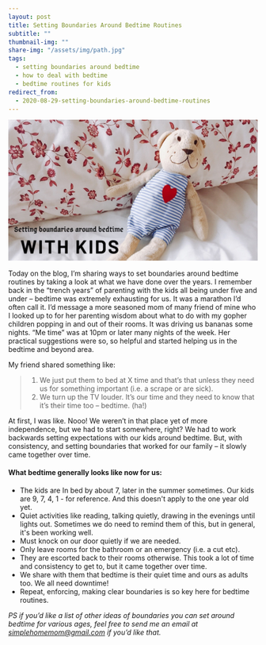 ```yaml
---
layout: post
title: Setting Boundaries Around Bedtime Routines
subtitle: ""
thumbnail-img: ""
share-img: "/assets/img/path.jpg"
tags:
  - setting boundaries around bedtime
  - how to deal with bedtime
  - bedtime routines for kids
redirect_from:
  - 2020-08-29-setting-boundaries-around-bedtime-routines
---
```


![A picture of a teddybear against a pillow.](/uploads/boundaries-around-bedtime.jpg "teddybear")

Today on the blog, I’m sharing ways to set boundaries around bedtime routines by taking a look at what we have done over the years. I remember back in the “trench years” of parenting with the kids all being under five and under – bedtime was extremely exhausting for us. It was a marathon I’d often call it. I’d message a more seasoned mom of many friend of mine who I looked up to for her parenting wisdom about what to do with my gopher children popping in and out of their rooms. It was driving us bananas some nights. “Me time” was at 10pm or later many nights of the week. Her practical suggestions were so, so helpful and started helping us in the bedtime and beyond area.

My friend shared something like:

> 1. We just put them to bed at X time and that’s that unless they need us for something important (i.e. a scrape or are sick).
> 2. We turn up the TV louder. It’s our time and they need to know that it’s their time too – bedtime. (ha!)

At first, I was like. Nooo! We weren’t in that place yet of more independence, but we had to start somewhere, right? We had to work backwards setting expectations with our kids around bedtime. But, with consistency, and setting boundaries that worked for our family – it slowly came together over time.

#### What bedtime generally looks like now for us:

- The kids are In bed by about 7, later in the summer sometimes. Our kids are 9, 7, 4, 1 - for reference. And this doesn't apply to the one year old yet.
- Quiet activities like reading, talking quietly, drawing in the evenings until lights out. Sometimes we do need to remind them of this, but in general, it's been working well.
- Must knock on our door quietly if we are needed.
- Only leave rooms for the bathroom or an emergency (i.e. a cut etc).
- They are escorted back to their rooms otherwise. This took a lot of time and consistency to get to, but it came together over time.
- We share with them that bedtime is their quiet time and ours as adults too. We all need downtime!
- Repeat, enforcing, making clear boundaries is so key here for bedtime routines.

_PS if you’d like a list of other ideas of boundaries you can set around bedtime for various ages, feel free to send me an email at_ [_simplehomemom@gmail.com_](mailto:simplehomemom@gmail.com) _if you’d like that._
